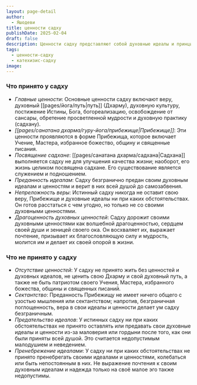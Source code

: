 ```yaml
---
layout: page-detail
author:
  - Яшодеви
title: ценности садху
publishDate: 2025-02-04
draft: false
description: Ценности садху представляют собой духовные идеалы и принципы, которые определяют их образ жизни и практику. Садху, как аскеты и святые в индийской культуре, полностью посвящают себя достижению мокши (освобождения) через медитацию, познание Бога и практику духовных дисциплин. Основные ценности садху включают веру, духовный путь (Дхарму), постижение истины и богореализацию. Они стремятся видеть мир как священное целое и отказываются от мирских удовольствий ради глубокой духовной практики.
tags:
  - ценности-садху
  - катехизис-садху
image:
---
```

### Что принято у садху
- *Главные ценности*: Основные ценности садху включают веру, духовный [[pages/йога/путь|путь]] (Дхарму), духовную культуру, постижение Истины, Бога, богореализацию, освобождение от сансары, обретение просветленной мудрости и духовную практику (садхану).
- *[[pages/санатана дхарма/гуру-йога/прибежище|Прибежище]]*: Эти ценности проявляются в форме Прибежища, которое включает Учение, Мастера, избранное божество, общину и священные писания.
- *Посвящение садхане*: [[pages/санатана дхарма/садхана|Садхана]] выполняется садху не для улучшения качества жизни; наоборот, его жизнь целиком посвящена садхане. Его существование является служением и подношением.
- *Преданность идеалам*: Садху безгранично предан своим духовным идеалам и ценностям и верит в них всей душой до самозабвения.
- *Непреложность веры*: Истинный садху никогда не оставит свою веру, Прибежище и духовные идеалы ни при каких обстоятельствах. Он готов расстаться с чем угодно, но только не со своими духовными ценностями.
- *Драгоценность духовных ценностей*: Садху дорожит своими духовными ценностями как волшебной драгоценностью, сердцем своей души и зеницей своего ока. Он восхваляет их, выражает почтение, призывает их благословляющую силу и мудрость, молится им и делает их своей опорой в жизни.
### Что не принято у садху
- *Отсутствие ценностей*: У садху не принято жить без ценностей и духовных идеалов, не ценить свою Дхарму и свой духовный путь, а также не быть патриотом своего Учения, Мастера, избранного божества, общины и священных писаний.
- *Сектантство*: Преданность Прибежищу не имеет ничего общего с узостью мышления или сектантством; напротив, безграничная поглощенность, вера в свои идеалы и ценности делает ум садху безграничным.
- *Предательство идеалов*: У истинных садху ни при каких обстоятельствах не принято оставлять или предавать свои духовные идеалы и ценности из-за маловерия или гордыни после того, как они были приняты всей душой. Это считается недопустимым малодушием и неведением.
- *Пренебрежение идеалами*: У садху ни при каких обстоятельствах не принято пренебрегать своими идеалами и ценностями, колебаться или быть непостоянным в них. Не выражение почтения к своим духовным идеалам и надежда только на своё малое эго также недопустимы.